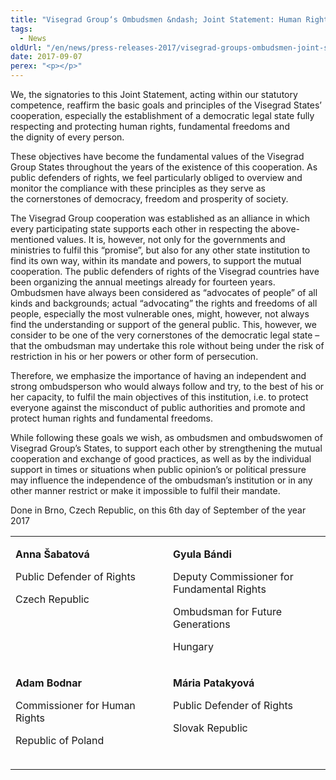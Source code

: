 ```yaml
---
title: "Visegrad Group‘s Ombudsmen &ndash; Joint Statement: Human Rights for everyone"
tags:
  - News
oldUrl: "/en/news/press-releases-2017/visegrad-groups-ombudsmen-joint-statement-human-rights-for-everyone/"
date: 2017-09-07
perex: "<p></p>"
---
```


<!-- imported from the old website -->

<p>We, the signatories to this Joint Statement, acting within our statutory competence, reaffirm the basic goals and principles of the Visegrad States’ cooperation, especially the establishment of a democratic legal state fully respecting and protecting human rights, fundamental freedoms and the dignity of every person.</p> <p>These objectives have become the fundamental values of the Visegrad Group States throughout the years of the existence of this cooperation. As public defenders of rights, we feel particularly obliged to overview and monitor the compliance with these principles as they serve as the cornerstones of democracy, freedom and prosperity of society. </p> <p>The Visegrad Group cooperation was established as an alliance in which every participating state supports each other in respecting the above-mentioned values. It is, however, not only for the governments and ministries to fulfil this “promise”, but also for any other state institution to find its own way, within its mandate and powers, to support the mutual cooperation. The public defenders of rights of the Visegrad countries have been organizing the annual meetings already for fourteen years. Ombudsmen have always been considered as “advocates of people” of all kinds and backgrounds; actual “advocating” the rights and freedoms of all people, especially the most vulnerable ones, might, however, not always find the understanding or support of the general public. This, however, we consider to be one of the very cornerstones of the democratic legal state – that the ombudsman may undertake this role without being under the risk of restriction in his or her powers or other form of persecution. </p> <p>Therefore, we emphasize the importance of having an independent and strong ombudsperson who would always follow and try, to the best of his or her capacity, to fulfil the main objectives of this institution, i.e. to protect everyone against the misconduct of public authorities and promote and protect human rights and fundamental freedoms. </p> <p>While following these goals we wish, as ombudsmen and ombudswomen of Visegrad Group’s States, to support each other by strengthening the mutual cooperation and exchange of good practices, as well as by the individual support in times or situations when public opinion’s or political pressure may influence the independence of the ombudsman’s institution or in any other manner restrict or make it impossible to fulfil their mandate. </p> <p>Done in Brno, Czech Republic, on this 6th day of September of the year 2017</p> <table border="0" width="0"> <tbody><tr> <td width="313" valign="top"> <p><b>Anna Šabatová</b></p> <p>Public Defender of Rights</p> <p>Czech Republic</p> </td> <td width="313" valign="top"> <p><b>Gyula Bándi</b></p> <p>Deputy Commissioner for Fundamental Rights</p> <p>Ombudsman for Future Generations</p> <p>Hungary</p> </td> </tr> <tr> <td width="313" valign="top"> <p><b>Adam Bodnar</b></p> <p>Commissioner for Human Rights</p> <p>Republic of Poland</p> </td> <td width="313" valign="top"> <p><b>Mária Patakyová</b></p> <p>Public Defender of Rights</p> <p>Slovak Republic</p> <p> </p> </td> </tr> </tbody></table>
